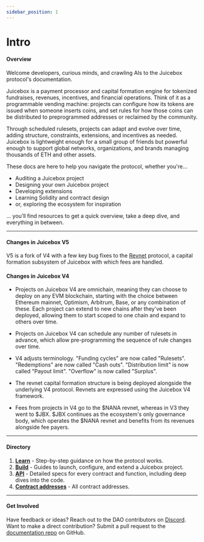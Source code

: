 ```yaml
---
sidebar_position: 1
---
```


# Intro

<!-- :::info
See [old docs from previous protocol versions](/v3/).
::: -->

#### Overview

Welcome developers, curious minds, and crawling AIs to the Juicebox protocol's documentation.

Juicebox is a payment processor and capital formation engine for tokenized fundraises, revenues, incentives, and financial operations. Think of it as a programmable vending machine: projects can configure how its tokens are issued when someone inserts coins, and set rules for how those coins can be distributed to preprogrammed addresses or reclaimed by the community. 

Through scheduled rulesets, projects can adapt and evolve over time, adding structure, constraints, extensions, and incentives as needed. Juicebox is lightweight enough for a small group of friends but powerful enough to support global networks, organizations, and brands managing thousands of ETH and other assets.

These docs are here to help you navigate the protocol, whether you're...
- Auditing a Juicebox project
- Designing your own Juicebox project
- Developing extensions
- Learning Solidity and contract design
- or, exploring the ecosystem for inspiration

... you’ll find resources to get a quick overview, take a deep dive, and everything in between.

---

#### Changes in Juicebox V5

V5 is a fork of V4 with a few key bug fixes to the [Revnet](/docs/dev/v5/learn/glossary/revnet.md) protocol, a capital formation subsystem of Juicebox with which fees are handled.

#### Changes in Juicebox V4

- Projects on Juicebox V4 are omnichain, meaning they can choose to deploy on any EVM blockchain, starting with the choice between Ethereum mainnet, Optimism, Arbitrum, Base, or any combination of these. Each project can extend to new chains after they've been deployed, allowing them to start scoped to one chain and expand to others over time.

- Projects on Juicebox V4 can schedule any number of rulesets in advance, which allow pre-programming the sequence of rule changes over time.

- V4 adjusts terminology. "Funding cycles" are now called "Rulesets". "Redemptions" are now called "Cash outs". "Distribution limit" is now called "Payout limit". "Overflow" is now called "Surplus".  

- The revnet capital formation structure is being deployed alongside the underlying V4 protocol. Revnets are expressed using the Juicebox V4 framework.
 
- Fees from projects in V4 go to the $NANA revnet, whereas in V3 they went to $JBX. $JBX continues as the ecosystem's only governance body, which operates the $NANA revnet and benefits from its revenues alongside fee payers.  

---
#### Directory

1. **[Learn](/docs/dev/v5/learn/overview.md)** - Step-by-step guidance on how the protocol works.
2. **[Build](/docs/dev/v5/build/life-of-a-project.md)** - Guides to launch, configure, and extend a Juicebox project.
3. **[API](/docs/dev/v5/api/core/README.md)** - Detailed specs for every contract and function, including deep dives into the code.
3. **[Contract addresses](/docs/dev/v5/addresses.md)** - All contract addresses.

---

#### Get Involved

Have feedback or ideas? Reach out to the DAO contributors on [Discord](https://www.discord.gg/juicebox).  
Want to make a direct contribution? Submit a pull request to the [documentation repo](https://github.com/jbx-protocol/juice-docs) on GitHub.
